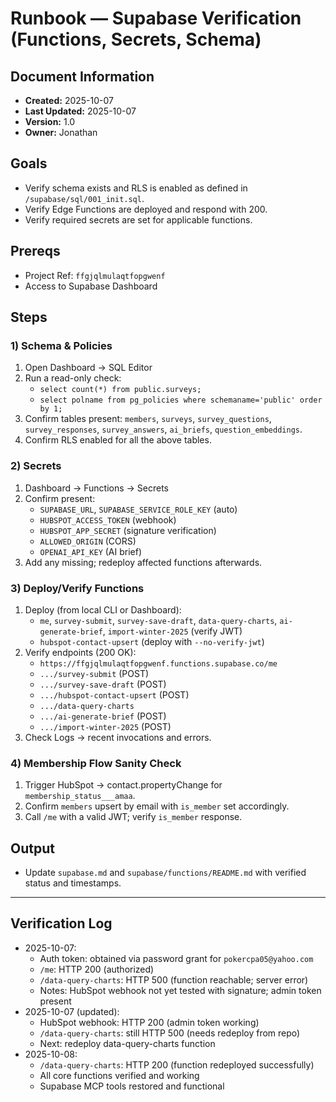 # Runbook — Supabase Verification (Functions, Secrets, Schema)

## Document Information
- **Created:** 2025-10-07
- **Last Updated:** 2025-10-07
- **Version:** 1.0
- **Owner:** Jonathan

## Goals
- Verify schema exists and RLS is enabled as defined in `/supabase/sql/001_init.sql`.
- Verify Edge Functions are deployed and respond with 200.
- Verify required secrets are set for applicable functions.

## Prereqs
- Project Ref: `ffgjqlmulaqtfopgwenf`
- Access to Supabase Dashboard

## Steps

### 1) Schema & Policies
1. Open Dashboard → SQL Editor
2. Run a read-only check:
   - `select count(*) from public.surveys;`
   - `select polname from pg_policies where schemaname='public' order by 1;`
3. Confirm tables present: `members`, `surveys`, `survey_questions`, `survey_responses`, `survey_answers`, `ai_briefs`, `question_embeddings`.
4. Confirm RLS enabled for all the above tables.

### 2) Secrets
1. Dashboard → Functions → Secrets
2. Confirm present:
   - `SUPABASE_URL`, `SUPABASE_SERVICE_ROLE_KEY` (auto)
   - `HUBSPOT_ACCESS_TOKEN` (webhook)
   - `HUBSPOT_APP_SECRET` (signature verification)
   - `ALLOWED_ORIGIN` (CORS)
   - `OPENAI_API_KEY` (AI brief)
3. Add any missing; redeploy affected functions afterwards.

### 3) Deploy/Verify Functions
1. Deploy (from local CLI or Dashboard):
   - `me`, `survey-submit`, `survey-save-draft`, `data-query-charts`, `ai-generate-brief`, `import-winter-2025` (verify JWT)
   - `hubspot-contact-upsert` (deploy with `--no-verify-jwt`)
2. Verify endpoints (200 OK):
   - `https://ffgjqlmulaqtfopgwenf.functions.supabase.co/me`
   - `.../survey-submit` (POST)
   - `.../survey-save-draft` (POST)
   - `.../hubspot-contact-upsert` (POST)
   - `.../data-query-charts`
   - `.../ai-generate-brief` (POST)
   - `.../import-winter-2025` (POST)
3. Check Logs → recent invocations and errors.

### 4) Membership Flow Sanity Check
1. Trigger HubSpot → contact.propertyChange for `membership_status___amaa`.
2. Confirm `members` upsert by email with `is_member` set accordingly.
3. Call `/me` with a valid JWT; verify `is_member` response.

## Output
- Update `supabase.md` and `supabase/functions/README.md` with verified status and timestamps.

---

## Verification Log

- 2025-10-07:
  - Auth token: obtained via password grant for `pokercpa05@yahoo.com`
  - `/me`: HTTP 200 (authorized)
  - `/data-query-charts`: HTTP 500 (function reachable; server error)
  - Notes: HubSpot webhook not yet tested with signature; admin token present
- 2025-10-07 (updated):
  - HubSpot webhook: HTTP 200 (admin token working)
  - `/data-query-charts`: still HTTP 500 (needs redeploy from repo)
  - Next: redeploy data-query-charts function
- 2025-10-08:
  - `/data-query-charts`: HTTP 200 (function redeployed successfully)
  - All core functions verified and working
  - Supabase MCP tools restored and functional

